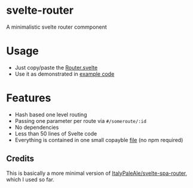 # svelte-router
A minimalistic svelte router commponent

# Usage
- Just copy/paste the [Router.svelte](Router.svelte)
- Use it as demonstrated in [example code](example/src/App.svelte)

# Features
- Hash based one level routing
- Passing one parameter per route via `#/someroute/:id`
- No dependencies
- Less than 50 lines of Svelte code
- Everything is contained in one small copayble [file](Router.svelte) (no npm required)

## Credits

This is basically a more minimal version of [ItalyPaleAle/svelte-spa-router](https://github.com/ItalyPaleAle/svelte-spa-router), which I used so far.
